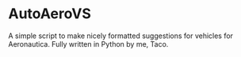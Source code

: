 # AutoAeroVS
A simple script to make nicely formatted suggestions for vehicles for Aeronautica. 
Fully written in Python by me, Taco.
